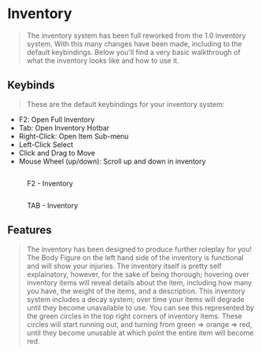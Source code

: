 # Inventory

> The inventory system has been full reworked from the 1.0 inventory system. With this many changes have been made, including to the default keybindings. Below you'll find a very basic walkthrough of what the inventory looks like and how to use it. 

## Keybinds 

> These are the default keybindings for your inventory system:

- F2: Open Full Inventory
- Tab: Open Inventory Hotbar
- Right-Click: Open Item Sub-menu
- Left-Click Select
- Click and Drag to Move
- Mouse Wheel (up/down): Scroll up and down in inventory

<figure><img src="https://files.fivemerr.com/images/c22f4830-5a8f-4fe4-a693-85340a14e4a2.png" alt=""><figcaption><p>F2 - Inventory</p></figcaption></figure>
<figure><img src="https://files.fivemerr.com/images/3f899dfc-0225-4d8e-a574-352550796d4d.png" alt=""><figcaption><p>TAB - Inventory</p></figcaption></figure>

## Features

> The inventory has been designed to produce further roleplay for you! The Body Figure on the left hand side of the inventory is functional and will show your injuries. The inventory itself is pretty self explainatory, however, for the sake of being thorough; hovering over inventory items will reveal details about the item, including how many you have, the weight of the items, and a description. This inventory system includes a decay system; over time your items will degrade until they become unavailable to use. You can see this represented by the green circles in the top right corners of inventory items. These circles will start running out, and turning from green => orange => red, until they become unusable at which point the entire item will become red. 

